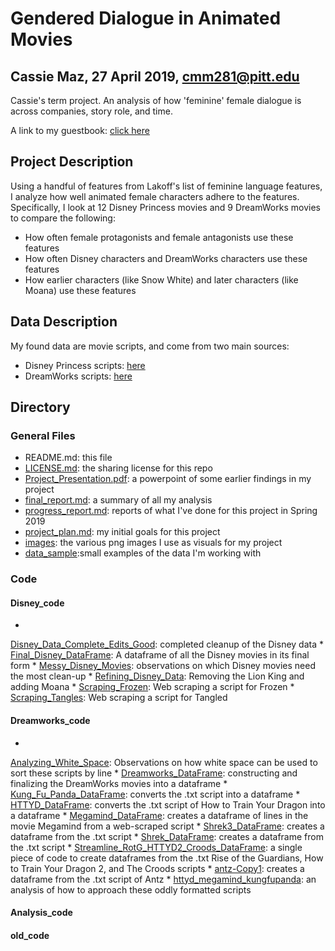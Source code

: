 # Gendered Dialogue in Animated Movies
## Cassie Maz, 27 April 2019, cmm281@pitt.edu

Cassie's term project. An analysis of how 'feminine' female dialogue is across companies, story role, and time.

A link to my guestbook: [click here](https://github.com/Data-Science-for-Linguists-2019/Class-Plaza/blob/master/guestbooks/guestbook_cassie.md)

## Project Description
Using a handful of features from Lakoff's list of feminine language features, I analyze how well animated female characters adhere to the features. Specifically, I 
look at 12 Disney Princess movies and 9 DreamWorks movies to compare the following:
* How often female protagonists and female antagonists use these features
* How often Disney characters and DreamWorks characters use these features
* How earlier characters (like Snow White) and later characters (like Moana) use these features

## Data Description
My found data are movie scripts, and come from two main sources:
* Disney Princess scripts: [here](https://stanford.academia.edu/LeliaGlass/Corpora)
* DreamWorks scripts: [here](https://nlds.soe.ucsc.edu/fc2)

## Directory

### General Files
* README.md: this file
* [LICENSE.md](https://github.com/Data-Science-for-Linguists-2019/Animated-Movie-Gendered-Dialogue/blob/master/LICENSE.md): 
the sharing license for this repo
* [Project_Presentation.pdf](https://github.com/Data-Science-for-Linguists-2019/Animated-Movie-Gendered-Dialogue/blob/master/Project_Presentation.pdf): 
a powerpoint of some earlier findings in my 
project
* [final_report.md](https://github.com/Data-Science-for-Linguists-2019/Animated-Movie-Gendered-Dialogue/blob/master/final_report.md): 
a summary of all my analysis
* [progress_report.md](https://github.com/Data-Science-for-Linguists-2019/Animated-Movie-Gendered-Dialogue/blob/master/progress_report.md): 
reports of what I've done for this project in 
Spring 2019
* [project_plan.md](https://github.com/Data-Science-for-Linguists-2019/Animated-Movie-Gendered-Dialogue/blob/master/project_plan.md): 
my initial goals for this project
* [images](https://github.com/Data-Science-for-Linguists-2019/Animated-Movie-Gendered-Dialogue/tree/master/images): the various png images I use as visuals for my 
project
* [data_sample](https://github.com/Data-Science-for-Linguists-2019/Animated-Movie-Gendered-Dialogue/tree/master/data_sample):small examples of the data I'm working 
with

### Code

#### Disney_code
* 
[Disney_Data_Complete_Edits_Good](https://github.com/Data-Science-for-Linguists-2019/Animated-Movie-Gendered-Dialogue/blob/master/code/Disney_code/Disney_Data_Complete_Edits_Good.ipynb): 
completed cleanup of the Disney data
* 
[Final_Disney_DataFrame](https://github.com/Data-Science-for-Linguists-2019/Animated-Movie-Gendered-Dialogue/blob/master/code/Disney_code/Final_Disney_DataFrame.ipynb): 
A dataframe of all the Disney movies in its final form
* 
[Messy_Disney_Movies](https://github.com/Data-Science-for-Linguists-2019/Animated-Movie-Gendered-Dialogue/blob/master/code/Disney_code/Messy_Disney_Movies.ipynb): 
observations on which Disney movies need the most 
clean-up
* 
[Refining_Disney_Data](https://github.com/Data-Science-for-Linguists-2019/Animated-Movie-Gendered-Dialogue/blob/master/code/Disney_code/Refining_Disney_Data.ipynb): 
Removing the Lion King and adding Moana
* 
[Scraping_Frozen](https://github.com/Data-Science-for-Linguists-2019/Animated-Movie-Gendered-Dialogue/blob/master/code/Disney_code/Scraping_Frozen.ipynb): 
Web scraping a script for Frozen
* 
[Scraping_Tangles](https://github.com/Data-Science-for-Linguists-2019/Animated-Movie-Gendered-Dialogue/blob/master/code/Disney_code/Scraping_Tangled.ipynb): 
Web scraping a script for Tangled

#### Dreamworks_code
* 
[Analyzing_White_Space](https://github.com/Data-Science-for-Linguists-2019/Animated-Movie-Gendered-Dialogue/blob/master/code/DreamWorks_code/Analyzing_White_Space.ipynb): 
Observations on how white space can be used to sort these scripts by line
* 
[Dreamworks_DataFrame](https://github.com/Data-Science-for-Linguists-2019/Animated-Movie-Gendered-Dialogue/blob/master/code/DreamWorks_code/Dreamworks_DataFrame.ipynb): 
constructing and finalizing the DreamWorks 
movies into a dataframe
* 
[Kung_Fu_Panda_DataFrame](https://github.com/Data-Science-for-Linguists-2019/Animated-Movie-Gendered-Dialogue/blob/master/code/DreamWorks_code/Kung_Fu_Panda_DataFrame.ipynb): 
converts the .txt script into a dataframe
* 
[HTTYD_DataFrame](https://github.com/Data-Science-for-Linguists-2019/Animated-Movie-Gendered-Dialogue/blob/master/code/DreamWorks_code/HTTYD_DataFrame.ipynb): 
converts the .txt script of How to Train Your Dragon into a dataframe
* 
[Megamind_DataFrame](https://github.com/Data-Science-for-Linguists-2019/Animated-Movie-Gendered-Dialogue/blob/master/code/DreamWorks_code/Megamind_DataFrame.ipynb): 
creates a dataframe of lines in the movie Megamind from a web-scraped script
* 
[Shrek3_DataFrame](https://github.com/Data-Science-for-Linguists-2019/Animated-Movie-Gendered-Dialogue/blob/master/code/DreamWorks_code/Shrek3_DataFrame.ipynb): 
creates a dataframe from the .txt script
* 
[Shrek_DataFrame](https://github.com/Data-Science-for-Linguists-2019/Animated-Movie-Gendered-Dialogue/blob/master/code/DreamWorks_code/Shrek_DataFrame.ipynb): 
creates a dataframe from the .txt script
* 
[Streamline_RotG_HTTYD2_Croods_DataFrame](https://github.com/Data-Science-for-Linguists-2019/Animated-Movie-Gendered-Dialogue/blob/master/code/DreamWorks_code/Streamline_RotG_HTTYD2_Croods_DataFrames.ipynb): 
a single piece of code to create dataframes from the .txt Rise of the 
Guardians, How to Train Your Dragon 2, and The Croods scripts
* 
[antz-Copy1](https://github.com/Data-Science-for-Linguists-2019/Animated-Movie-Gendered-Dialogue/blob/master/code/DreamWorks_code/antz-Copy1.ipynb): 
creates a dataframe from the .txt script of Antz
* 
[httyd_megamind_kungfupanda](https://github.com/Data-Science-for-Linguists-2019/Animated-Movie-Gendered-Dialogue/blob/master/code/DreamWorks_code/httyd_megamind_kungfupanda.ipynb): 
an analysis of how to approach these oddly 
formatted scripts
#### Analysis_code
#### old_code


